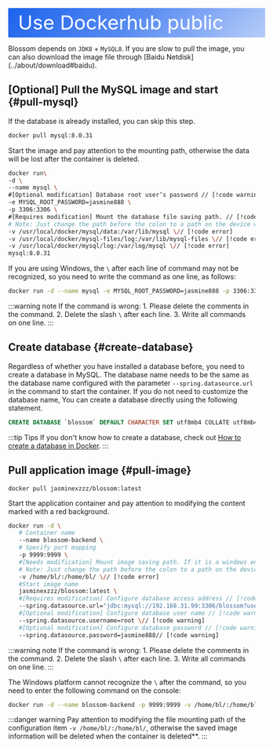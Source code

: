 <script setup lang="ts">
import { onMounted } from 'vue'
import { info } from '../../../scripts/stat-api'

onMounted(() => {
   info()
})
</script>

<div class="docker">Use Dockerhub public image</div>

Blossom depends on `JDK8` + `MySQL8`. If you are slow to pull the image, you can also download the image file through [Baidu Netdisk] (../about/download#baidu).

## [Optional] Pull the MySQL image and start {#pull-mysql}

If the database is already installed, you can skip this step.

```bash
docker pull mysql:8.0.31
```

Start the image and pay attention to the mounting path, otherwise the data will be lost after the container is deleted.

```bash
docker run\
-d \
--name mysql \
#[Optional modification] Database root user’s password // [!code warning]
-e MYSQL_ROOT_PASSWORD=jasmine888 \
-p 3306:3306 \
#[Requires modification] Mount the database file saving path. // [!code error]
# Note: Just change the path before the colon to a path on the device where your Docker is located. Do not modify the content after the colon. // [!code error]
-v /usr/local/docker/mysql/data:/var/lib/mysql \// [!code error]
-v /usr/local/docker/mysql-files/log:/var/lib/mysql-files \// [!code error]
-v /usr/local/docker/mysql/log:/var/log/mysql \// [!code error]
mysql:8.0.31
```

If you are using Windows, the `\` after each line of command may not be recognized, so you need to write the command as one line, as follows:

```bash
docker run -d --name mysql -e MYSQL_ROOT_PASSWORD=jasmine888 -p 3306:3306 -v /usr/local/docker/mysql/data:/var/lib/mysql -v /usr/local/docker/mysql-files/ log:/var/lib/mysql-files -v /usr/local/docker/mysql/log:/var/log/mysql mysql:8.0.31
```

:::warning note
If the command is wrong: 1. Please delete the comments in the command. 2. Delete the slash `\` after each line. 3. Write all commands on one line.
:::

## Create database {#create-database}

Regardless of whether you have installed a database before, you need to create a database in MySQL. The database name needs to be the same as the database name configured with the parameter `--spring.datasource.url` in the command to start the container. If you do not need to customize the database name, You can create a database directly using the following statement.

```sql
CREATE DATABASE `blossom` DEFAULT CHARACTER SET utf8mb4 COLLATE utf8mb4_bin;
```

:::tip Tips
If you don't know how to create a database, check out [How to create a database in Docker](./faq#how-create-database).
:::

## Pull application image {#pull-image}

```
docker pull jasminexzzz/blossom:latest
```

Start the application container and pay attention to modifying the content marked with a red background.

```bash
docker run -d \
   # Container name
   --name blossom-backend \
   # Specify port mapping
   -p 9999:9999 \
   #[Needs modification] Mount image saving path. If it is a windows environment, you can use /c/home/bl/ to specify the disk // [!code error]
   # Note: Just change the path before the colon to a path on the device where your Docker is located. Do not modify the content after the colon. // [!code error]
   -v /home/bl/:/home/bl/ \// [!code error]
   #Start image name
   jasminexzzz/blossom:latest \
   #[Requires modification] Configure database access address // [!code error]
   --spring.datasource.url="jdbc:mysql://192.168.31.99:3306/blossom?useUnicode=true&characterEncoding=utf-8&allowPublicKeyRetrieval=true&allowMultiQueries=true&useSSL=false&&serverTimezone=GMT%2B8" \// [!code error]
   #[Optional modification] Configure database user name // [!code warning]
   --spring.datasource.username=root \// [!code warning]
   #[Optional modification] Configure database password // [!code warning]
   --spring.datasource.password=jasmine888// [!code warning]
```

:::warning note
If the command is wrong: 1. Please delete the comments in the command. 2. Delete the slash `\` after each line. 3. Write all commands on one line.
:::

The Windows platform cannot recognize the `\` after the command, so you need to enter the following command on the console:

```bash
docker run -d --name blossom-backend -p 9999:9999 -v /home/bl/:/home/bl/ jasminexzzz/blossom:latest --project.iaas.blos.domain="http://127.0. 0.1:9999/pic/" --project.iaas.blos.default-path="/home/bl/img/" --spring.datasource.url="jdbc:mysql://192.168.31.99:3306/blossom ?useUnicode=true&characterEncoding=utf-8&allowPublicKeyRetrieval=true&allowMultiQueries=true&useSSL=false&&serverTimezone=GMT%2B8" --spring.datasource.username=root --spring.datasource.password=jasmine888
```

:::danger warning
Pay attention to modifying the file mounting path of the configuration item `-v /home/bl/:/home/bl/`, otherwise the saved image information will be deleted when the container is deleted**.
:::

<!--@include: ./backend-after-docker-check.md-->

<!--@include: ./backend-after-download.md-->

<style scoped>
.docker {
   width:100%;
   height:60px;
   color: #fff;
   background-image:linear-gradient(135deg,#1D63ED 0%,#1D62EDBA 50%,#1D62ED4F 100%);
   font-size: 40px;
   line-height: 60px;
   padding-left:20px;
   border-radius: 2px;
}
</style>